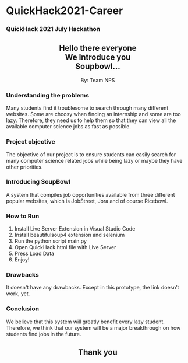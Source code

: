 # QuickHack2021-Career
<h3>QuickHack 2021 July Hackathon</h3>

<div align="center">
  <h2>Hello there everyone<br> We Introduce you <br> Soupbowl...</h2>
  <p>By: Team NPS</p>
</div>

<h3>Understanding the problems</h3>
Many students find it troublesome to search through many different websites. Some are choosy when finding an internship and some are too lazy. Therefore, they need us to help them so that they can view all the available computer science jobs as fast as possible.

<h3>Project objective</h3>
The objective of our project is to ensure students can easily search for many computer science related jobs while being lazy or maybe they have other priorities.

<h3>Introducing SoupBowl</h3>
A system that compiles job opportunities available from three different popular websites, which is JobStreet, Jora and of course Ricebowl.

<h3>How to Run</h3>
<ol>
  <li>Install Live Server Extension in Visual Studio Code</li>
  <li>Install beautifulsoup4 extension and selenium</li>
  <li>Run the python script main.py</li>
  <li>Open QuickHack.html file with Live Server</li>
  <li>Press Load Data</li>
  <li>Enjoy!</li>
</ol>

<h3>Drawbacks</h3>
It doesn't have any drawbacks. Except in this prototype, the link doesn’t work, yet.

<h3>Conclusion</h3>
We believe that this system will greatly benefit every lazy student. Therefore, we think that our system will be a major breakthrough on how students find jobs in the future.

<div align="center">
  <h2>Thank you</h2>
</div>
